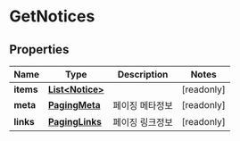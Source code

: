 

# GetNotices


## Properties

Name | Type | Description | Notes
------------ | ------------- | ------------- | -------------
**items** | [**List&lt;Notice&gt;**](Notice.md) |  |  [readonly]
**meta** | [**PagingMeta**](PagingMeta.md) | 페이징 메타정보 |  [readonly]
**links** | [**PagingLinks**](PagingLinks.md) | 페이징 링크정보 |  [readonly]



